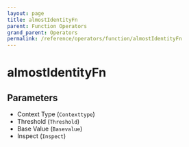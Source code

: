 ```yaml
---
layout: page
title: almostIdentityFn
parent: Function Operators
grand_parent: Operators
permalink: /reference/operators/function/almostIdentityFn
---
```


# almostIdentityFn

## Parameters

* Context Type (`Contexttype`)
* Threshold (`Threshold`)
* Base Value (`Basevalue`)
* Inspect (`Inspect`)
